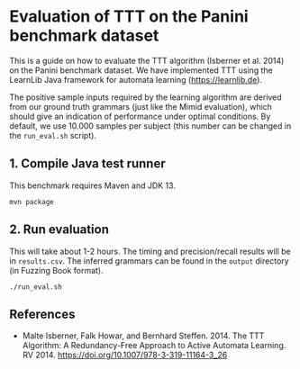# Evaluation of TTT on the Panini benchmark dataset

This is a guide on how to evaluate the TTT algorithm (Isberner et al. 2014) on the Panini benchmark dataset. We have implemented TTT using the LearnLib Java framework for automata learning (<https://learnlib.de>).

The positive sample inputs required by the learning algorithm are derived from our ground truth grammars (just like the Mimid evaluation), which should give an indication of performance under optimal conditions. By default, we use 10.000 samples per subject (this number can be changed in the `run_eval.sh` script).

## 1. Compile Java test runner

This benchmark requires Maven and JDK 13.

```shell
mvn package
```

## 2. Run evaluation

This will take about 1-2 hours. The timing and precision/recall results will be in `results.csv`. The inferred grammars can be found in the `output` directory (in Fuzzing Book format).

```shell
./run_eval.sh
```

## References

* Malte Isberner, Falk Howar, and Bernhard Steffen. 2014. The TTT Algorithm: A Redundancy-Free Approach to Active Automata Learning. RV 2014. <https://doi.org/10.1007/978-3-319-11164-3_26>
